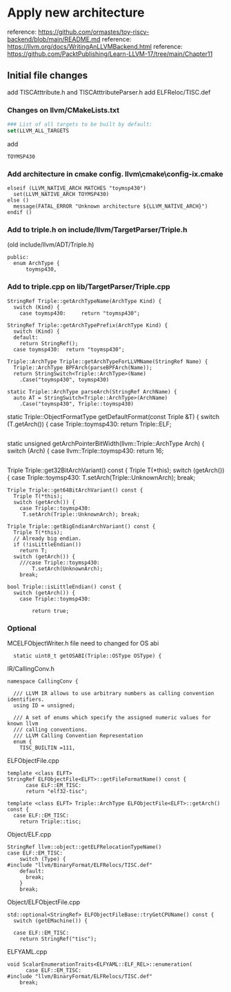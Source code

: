 # Apply new architecture
reference: https://github.com/ormastes/toy-riscv-backend/blob/main/README.md
reference: https://llvm.org/docs/WritingAnLLVMBackend.html
reference: https://github.com/PacktPublishing/Learn-LLVM-17/tree/main/Chapter11



## Initial file changes
add 
TISCAtttribute.h and TISCAtttributeParser.h
add
ELFReloc/TISC.def

### Changes on llvm/CMakeLists.txt
```cmake
### List of all targets to be built by default:
set(LLVM_ALL_TARGETS
```
add
```
TOYMSP430
```

### Add architecture in cmake config. llvm\cmake\config-ix.cmake
```
elseif (LLVM_NATIVE_ARCH MATCHES "toymsp430")
  set(LLVM_NATIVE_ARCH TOYMSP430)
else ()
  message(FATAL_ERROR "Unknown architecture ${LLVM_NATIVE_ARCH}")
endif ()
```

### Add to triple.h on include/llvm/TargetParser/Triple.h
(old include/llvm/ADT/Triple.h)
```
public:
  enum ArchType {
	  toymsp430,     
```

### Add to triple.cpp on lib/TargetParser/Triple.cpp
```
StringRef Triple::getArchTypeName(ArchType Kind) {
  switch (Kind) {
    case toymsp430:     return "toymsp430";
```
```
StringRef Triple::getArchTypePrefix(ArchType Kind) {
  switch (Kind) {
  default:
    return StringRef();
  case toymsp430:  return "toymsp430";
```
```
Triple::ArchType Triple::getArchTypeForLLVMName(StringRef Name) {
  Triple::ArchType BPFArch(parseBPFArch(Name));
  return StringSwitch<Triple::ArchType>(Name)
    .Case("toymsp430", toymsp430)
```
```
static Triple::ArchType parseArch(StringRef ArchName) {
  auto AT = StringSwitch<Triple::ArchType>(ArchName)
    .Case("toymsp430", Triple::toymsp430)
```
static Triple::ObjectFormatType getDefaultFormat(const Triple &T) {
  switch (T.getArch()) {
    case Triple::toymsp430:
	    return Triple::ELF;
```
```
static unsigned getArchPointerBitWidth(llvm::Triple::ArchType Arch) {
  switch (Arch) {
  case llvm::Triple::toymsp430:
	  return 16;
```
```
Triple Triple::get32BitArchVariant() const {
  Triple T(*this);
  switch (getArch()) {
	case Triple::toymsp430:
     T.setArch(Triple::UnknownArch); break;
```
Triple Triple::get64BitArchVariant() const {
  Triple T(*this);
  switch (getArch()) {
	case Triple::toymsp430:
     T.setArch(Triple::UnknownArch); break;
```
```
Triple Triple::getBigEndianArchVariant() const {
  Triple T(*this);
  // Already big endian.
  if (!isLittleEndian())
    return T;
  switch (getArch()) {
    ///case Triple::toymsp430:
	    T.setArch(UnknownArch);
    break;
```
```
bool Triple::isLittleEndian() const {
  switch (getArch()) {
    case Triple::toymsp430:

		return true;
```


### Optional
MCELFObjectWriter.h 
file need to changed for OS abi
```
  static uint8_t getOSABI(Triple::OSType OSType) {
```
IR/CallingConv.h
```
namespace CallingConv {

  /// LLVM IR allows to use arbitrary numbers as calling convention identifiers.
  using ID = unsigned;

  /// A set of enums which specify the assigned numeric values for known llvm
  /// calling conventions.
  /// LLVM Calling Convention Representation
  enum {
    TISC_BUILTIN =111,
```
ELFObjectFile.cpp
```
template <class ELFT>
StringRef ELFObjectFile<ELFT>::getFileFormatName() const {
      case ELF::EM_TISC:
      return "elf32-tisc";

template <class ELFT> Triple::ArchType ELFObjectFile<ELFT>::getArch() const {
  case ELF::EM_TISC:
    return Triple::tisc;
```

Object/ELF.cpp
```
StringRef llvm::object::getELFRelocationTypeName()
case ELF::EM_TISC:
    switch (Type) {
#include "llvm/BinaryFormat/ELFRelocs/TISC.def"
    default:
      break;
    }
    break;
```
Object/ELFObjectFile.cpp
```
std::optional<StringRef> ELFObjectFileBase::tryGetCPUName() const {
  switch (getEMachine()) {

  case ELF::EM_TISC:
    return StringRef("tisc");
```
ELFYAML.cpp
```
void ScalarEnumerationTraits<ELFYAML::ELF_REL>::enumeration(
      case ELF::EM_TISC:
#include "llvm/BinaryFormat/ELFRelocs/TISC.def"
    break;
```